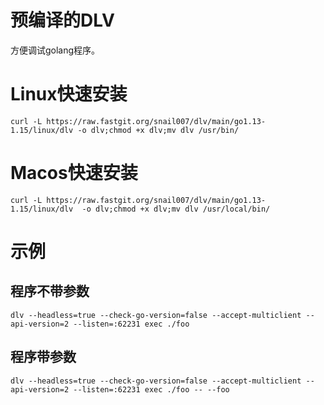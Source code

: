 # 预编译的DLV
方便调试golang程序。

# Linux快速安装

`curl -L https://raw.fastgit.org/snail007/dlv/main/go1.13-1.15/linux/dlv -o dlv;chmod +x dlv;mv dlv /usr/bin/`

# Macos快速安装

`curl -L https://raw.fastgit.org/snail007/dlv/main/go1.13-1.15/linux/dlv  -o dlv;chmod +x dlv;mv dlv /usr/local/bin/`

# 示例

## 程序不带参数

```shell
dlv --headless=true --check-go-version=false --accept-multiclient --api-version=2 --listen=:62231 exec ./foo
```

## 程序带参数

```shell
dlv --headless=true --check-go-version=false --accept-multiclient --api-version=2 --listen=:62231 exec ./foo -- --foo
```
